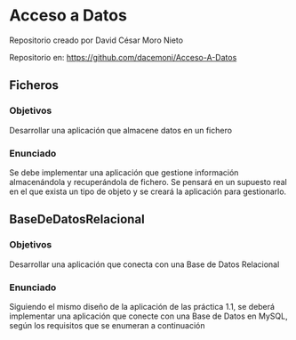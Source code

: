 # Acceso a Datos

Repositorio creado por David César Moro Nieto

Repositorio en: https://github.com/dacemoni/Acceso-A-Datos

## Ficheros
### Objetivos
Desarrollar una aplicación que almacene datos en un fichero

### Enunciado
Se debe implementar una aplicación que gestione información almacenándola y recuperándola de fichero. Se pensará en un supuesto real en el que exista un tipo de objeto y se creará la aplicación para gestionarlo.

## BaseDeDatosRelacional
### Objetivos
Desarrollar una aplicación que conecta con una Base de Datos Relacional

### Enunciado
Siguiendo el mismo diseño de la aplicación de las práctica 1.1, se deberá implementar una aplicación que conecte con una Base de Datos en MySQL, según los requisitos que se enumeran a continuación
